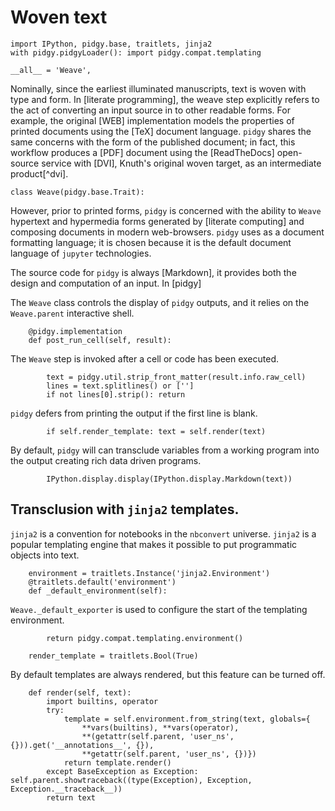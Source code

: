 # Woven text

    import IPython, pidgy.base, traitlets, jinja2
    with pidgy.pidgyLoader(): import pidgy.compat.templating

    __all__ = 'Weave',

Nominally, since the earliest illuminated manuscripts, text is woven with type and form. In [literate programming], the weave step explicitly refers to the act of converting an input source in to other readable forms.
For example, the original [WEB] implementation models the properties of printed documents using the [TeX] document language.
`pidgy` shares the same concerns with the form of the published document; in fact, this workflow produces a [PDF] document using the [ReadTheDocs] open-source service with [DVI], Knuth's original woven target, as an intermediate product[^dvi].

    class Weave(pidgy.base.Trait):

However, prior to printed forms, `pidgy` is concerned with the ability to `Weave` hypertext and hypermedia forms generated by [literate computing] and composing documents in modern web-browsers. `pidgy` uses as a document formatting language; it is chosen because it is the default document language of `jupyter` technologies.

The source code for `pidgy` is always [Markdown], it provides both the design and computation of an input. In [pidgy]

The `Weave` class controls the display of `pidgy` outputs, and it relies on the `Weave.parent` interactive shell.

        @pidgy.implementation
        def post_run_cell(self, result):

The `Weave` step is invoked after a cell or code has been executed.

            text = pidgy.util.strip_front_matter(result.info.raw_cell)
            lines = text.splitlines() or ['']
            if not lines[0].strip(): return

`pidgy` defers from printing the output if the first line is blank.

            if self.render_template: text = self.render(text)

By default, `pidgy` will can transclude variables from a working program into the output creating rich data driven programs.

            IPython.display.display(IPython.display.Markdown(text))

## Transclusion with `jinja2` templates.

`jinja2` is a convention for notebooks in the `nbconvert` universe. `jinja2` is a popular templating engine that makes it possible to put programmatic objects into text.

        environment = traitlets.Instance('jinja2.Environment')
        @traitlets.default('environment')
        def _default_environment(self):

`Weave._default_exporter` is used to configure the start of the templating environment.

            return pidgy.compat.templating.environment()

        render_template = traitlets.Bool(True)

By default templates are always rendered, but this feature can be turned off.

        def render(self, text):
            import builtins, operator
            try:
                template = self.environment.from_string(text, globals={
                    **vars(builtins), **vars(operator),
                    **(getattr(self.parent, 'user_ns', {})).get('__annotations__', {}),
                    **getattr(self.parent, 'user_ns', {})})
                return template.render()
            except BaseException as Exception: self.parent.showtraceback((type(Exception), Exception, Exception.__traceback__))
            return text
